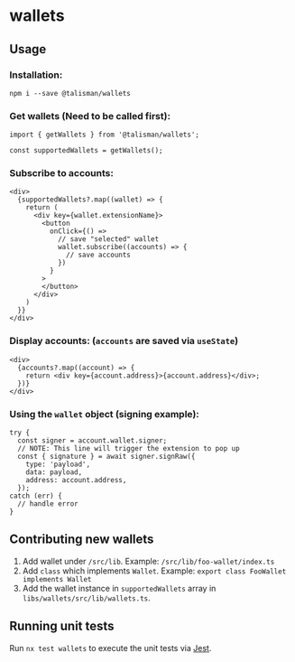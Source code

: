 # wallets

## Usage

### Installation:

```
npm i --save @talisman/wallets
```

### Get wallets (Need to be called first):

```tsx
import { getWallets } from '@talisman/wallets';

const supportedWallets = getWallets();
```

### Subscribe to accounts:

```tsx
<div>
  {supportedWallets?.map((wallet) => {
    return (
      <div key={wallet.extensionName}>
        <button
          onClick={() =>
            // save "selected" wallet
            wallet.subscribe((accounts) => {
              // save accounts
            })
          }
        >
        </button>
      </div>
    )
  }}
</div>
```

### Display accounts: (`accounts` are saved via `useState`)

```tsx
<div>
  {accounts?.map((account) => {
    return <div key={account.address}>{account.address}</div>;
  })}
</div>
```

### Using the `wallet` object (signing example):

```tsx
try {
  const signer = account.wallet.signer;
  // NOTE: This line will trigger the extension to pop up
  const { signature } = await signer.signRaw({
    type: 'payload',
    data: payload,
    address: account.address,
  });
catch (err) {
  // handle error
}
```

## Contributing new wallets

1. Add wallet under `/src/lib`.
   Example: `/src/lib/foo-wallet/index.ts`
2. Add `class` which implements `Wallet`.
   Example: `export class FooWallet implements Wallet`
3. Add the wallet instance in `supportedWallets` array in `libs/wallets/src/lib/wallets.ts`.

## Running unit tests

Run `nx test wallets` to execute the unit tests via [Jest](https://jestjs.io).
